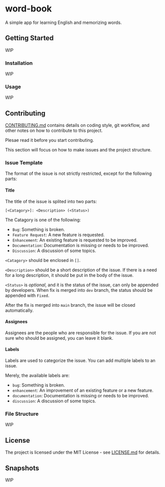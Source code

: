 # word-book
A simple app for learning English and memorizing words.

## Getting Started

WIP

### Installation

WIP

### Usage

WIP

## Contributing

[CONTRIBUTING.md](CONTRIBUTING.md) contains details on coding style,
git workflow, and other notes on how to contribute to this project.

Plesae read it before you start contributing.

This section will focus on how to make issues and the project structure.

### Issue Template

The format of the issue is not strictly restricted, except for the following parts:

#### Title

The title of the issue is splited into two parts:

`[<Catagory>]: <Description> (<Status>)`

The Catagory is one of the following:

- `Bug`: Something is broken.
- `Feature Request`: A new feature is requested.
- `Enhancement`: An existing feature is requested to be improved.
- `Documentation`: Documentation is missing or needs to be improved.
- `Discussion`: A discussion of some topics.

`<Catagory>` should be enclosed in `[]`.

`<Description>` should be a short description of the issue.
If there is a need for a long description, it should be put in the body of the issue.

`<Status>` is *optional*, and it is the status of the issue, can only be appended by developers.
When fix is merged into `dev` branch, the status should be appended with `Fixed`.

After the fix is merged into `main` branch, the issue will be closed automatically.

#### Assignees

Assignees are the people who are responsible for the issue.
If you are not sure who should be assigned, you can leave it blank.

#### Labels

Labels are used to categorize the issue. You can add multiple labels to an issue.

Merely, the available labels are:

- `bug`: Something is broken.
- `enhancement`: An improvement of an existing feature or a new feature.
- `documentation`: Documentation is missing or needs to be improved.
- `discussion`: A discussion of some topics.

### File Structure

WIP

## License

The project is licensed under the MIT License - see [LICENSE.md](LICENSE.md) for details.

## Snapshots

WIP